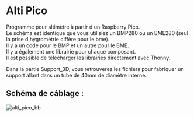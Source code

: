 # Alti Pico

Programme pour altimètre à partir d'un Raspberry Pico.  
Le schéma est identique que vous utilisiez un BMP280 ou un BME280 (seul la prise d'hygrométrie diffère pour le bme).  
Il y a un code pour le BMP et un autre pour le BME.  
Il y a également une librairie pour chaque composant.  
Il est possible de télécharger les librairies directement avec Thonny.  

Dans la partie Support_3D, vous retrouverez les fichiers pour fabriquer un support allant dans un tube de 40mm de diamètre interne.

## Schéma de câblage :

![alti_pico_bb](https://github.com/ProfMarguerat/Alti-Pico/assets/171016883/e41e84d7-90ad-4757-94a7-2bae566485ba)
